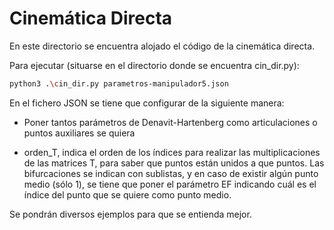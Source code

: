 # Cinemática Directa

En este directorio se encuentra alojado el código de la cinemática directa.

Para ejecutar (situarse en el directorio donde se encuentra cin_dir.py):
```bash
python3 .\cin_dir.py parametros-manipulador5.json
```

En el fichero JSON se tiene que configurar de la siguiente manera:

- Poner tantos parámetros de Denavit-Hartenberg como articulaciones o puntos auxiliares se quiera

- orden_T, indica el orden de los índices para realizar las multiplicaciones de las matrices T, para saber que puntos están unidos a que puntos. Las bifurcaciones se indican con sublistas, y en caso de existir algún punto medio (sólo 1), se tiene que poner el parámetro EF indicando cuál es el índice del punto que se quiere como punto medio.

Se pondrán diversos ejemplos para que se entienda mejor.
